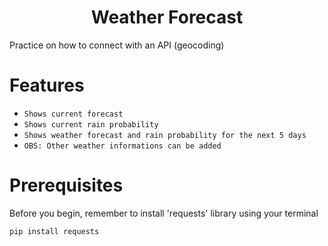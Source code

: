 <h1 align="center"> Weather Forecast</h1>

Practice on how to connect with an API (geocoding) 

# Features
- `Shows current forecast`
- `Shows current rain probability`
- `Shows weather forecast and rain probability for the next 5 days` 
- `OBS: Other weather informations can be added`

# Prerequisites 
Before you begin, remember to install 'requests' library using your terminal 
```bash
pip install requests
